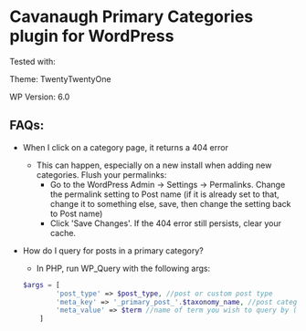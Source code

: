 # Cavanaugh Primary Categories plugin for WordPress

Tested with:
    
Theme: TwentyTwentyOne
    
WP Version: 6.0

## FAQs:

- When I click on a category page, it returns a 404 error
    - This can happen, especially on a new install when adding new categories. Flush your permalinks:
        - Go to the WordPress Admin -> Settings -> Permalinks. Change the permalink setting to Post name 
        (if it is already set to that, change it to something else, save, then change the setting back to Post name)
        - Click 'Save Changes'. If the 404 error still persists, clear your cache.

- How do I query for posts in a primary category?
    - In PHP, run WP_Query with the following args:
    ```php
    $args = [
            'post_type' => $post_type, //post or custom post type
            'meta_key' => '_primary_post_'.$taxonomy_name, //post category or custom taxonomies, $taxonomy_name will always include taxonomy name. eg 'category', 'movie_genres'
            'meta_value' => $term //name of term you wish to query by (which is the name of term) Eg. 'Sample Category', 'Horror'
        ]
    ```

